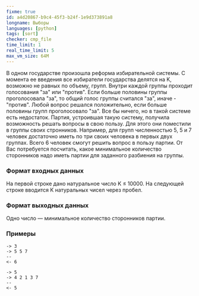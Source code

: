 ```yaml
---
fixme: true
id: a4d20867-b9c4-45f3-b24f-1e9d373891a8
longname: Выборы
languages: [python]
tags: [sort]
checker: cmp_file
time_limit: 1
real_time_limit: 5  
max_vm_size: 64M
---
```



В одном государстве произошла реформа избирательной системы. С момента ее введения все избиратели государства делятся на K, возможно не равных по объему, групп.
Внутри каждой группы проходит голосования "за" или "против". Если больше половины группы проголосовала "за", то общий голос группы считался "за", иначе - "против".
Любой вопрос решался положительно, если больше половины групп проголосовало "за".
Все бы ничего, но в такой системе есть недостаток. Партия, устроившая такую систему, получила возможность решать вопросы в свою пользу. Для этого они поместили в группы своих стронников.
Например, для групп численностью 5, 5 и 7 человек достаточно иметь по три своих человека в первых двух группах. Всего 6 человек смогут решить вопрос в пользу партии.
От Вас потребуется посчитать, какое минимальное количество сторонников надо иметь партии для заданного разбиения на группы.

### Формат входных данных

На первой строке дано натуральное число K ≤ 10000. На следующей строке вводится K натуральных чисел через пробел.

### Формат выходных данных

Одно число — минимальное количество сторонников партии.

### Примеры

```
-> 3
-> 5 5 7
--
<- 6
```

```
-> 5
-> 4 2 1 3 7
--
<- 5
```
